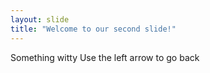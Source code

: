 ```yaml
---
layout: slide
title: "Welcome to our second slide!"
---
```

Something witty
Use the left arrow to go back
